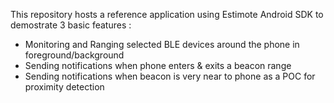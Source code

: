 This repository hosts a reference application using Estimote Android SDK to demostrate 3 basic features :

- Monitoring and Ranging selected BLE devices around the phone in foreground/background
- Sending notifications when phone enters & exits a beacon range
- Sending notifications when beacon is very near to phone as a POC for proximity detection
